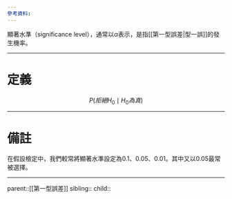 ```yaml
---
參考資料:
---
```

顯著水準（significance level），通常以$\alpha$表示，是指[[第一型誤差|型一誤]]的發生機率。
- - -
# 定義
$$
P(拒絕H_0\mid H_0為真)
$$
- - -
# 備註
在假設檢定中，我們較常將顯著水準設定為0.1、0.05、0.01。其中又以0.05最常被選擇。
- - -
parent::[[第一型誤差]]
sibling::
child::
